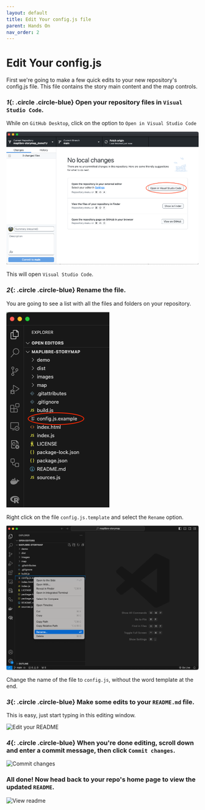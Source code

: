 ```yaml
---
layout: default
title: Edit Your config.js file
parent: Hands On
nav_order: 2
---
```

# Edit Your config.js
First we're going to make a few quick edits to your new repository's config.js file. This file contains the story main content and the map controls.

### *1*{: .circle .circle-blue} Open your repository files in `Visual Studio Code`.

While on `GitHub Desktop`, click on the option to `Open in Visual Studio Code`


![Open on Visual Studio Code](../img/config0.png)  

This will open `Visual Studio Code`.

### *2*{: .circle .circle-blue} Rename the file.  

You are going to see a list with all the files and folders on your repository. 

![Open on Visual Studio Code](../img/config1.png)  

Right click on the file `config.js.template` and select the `Rename` option.

![Open on Visual Studio Code](../img/config2.png)  

Change the name of the file to `config.js`, without the word template at the end.
  


### *3*{: .circle .circle-blue} Make some edits to your `README.md` file.  
This is easy, just start typing in this editing window.

![Edit your README](../img/readme3.png)

### *4*{: .circle .circle-blue} When you're done editing, scroll down and enter a commit   message, then click `Commit changes`.  


![Commit changes](../img/readme4.png)

### All done! Now head back to your repo's home page to view the updated `README`.  


![View readme](../img/readme5.png)
